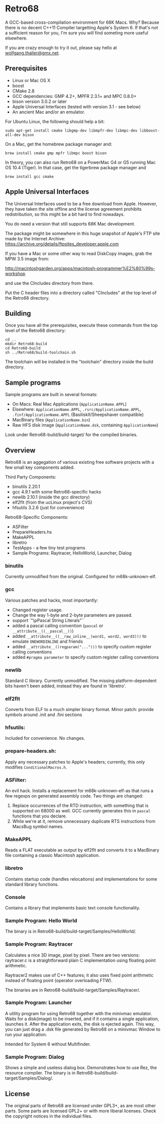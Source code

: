 Retro68
=======

A GCC-based cross-compilation environment for 68K Macs.
Why? Because there is no decent C++11 Compiler targetting Apple's System 6.
If that's not a sufficient reason for you, I'm sure you will find
someting more useful elsewhere.

If you are crazy enough to try it out, please say hello at 
wolfgang.thaller@gmx.net.

Prerequisites
-------------

- Linux or Mac OS X
- boost
- CMake 2.8
- GCC dependencies: GMP 4.2+, MPFR 2.3.1+ and MPC 0.8.0+
- bison version 3.0.2 or later
- Apple Universal Interfaces (tested with version 3.1 - see below)
- An ancient Mac and/or an emulator.

For Ubuntu Linux, the following should help a bit:

    sudo apt-get install cmake libgmp-dev libmpfr-dev libmpc-dev libboost-all-dev bison

On a Mac, get the homebrew package manager and:

    brew install cmake gmp mpfr libmpc boost bison

In theory, you can also run Retro68 on a PowerMac G4 or G5 running Mac OS 10.4 (Tiger).
In that case, get the tigerbrew package manager and

    brew install gcc cmake



Apple Universal Interfaces
--------------------------

The Universal Interfaces used to be a free download from Apple. However,
they have taken the site offline and the license agreement prohibits
redistribution, so this might be a bit hard to find nowadays.

You do need a version that still supports 68K Mac development.

The package might be somewhere in this huge snapshot of Apple's FTP site made
by the Internet Archive:
https://archive.org/details/ftpsites_developer.apple.com

If you have a Mac or some other way to read DiskCopy images, grab the MPW 3.5
image from:

http://macintoshgarden.org/apps/macintosh-programmer%E2%80%99s-workshop

and use the CIncludes directory from there.

Put the C header files into a directory called "CIncludes" at the top
level of the Retro68 directory.

Building
--------

Once you have all the prerequisites, execute these commands from the top level
of the Retro68 directory:

    cd ..
    mkdir Retro68-build
    cd Retro68-build
    sh ../Retro68/build-toolchain.sh 

The toolchain will be installed in the "toolchain" directory inside
the build directory.

Sample programs
---------------

Sample programs are built in several formats:
- On Macs: Real Mac Applications (`ApplicationName.APPL`)
- Elsewhere: `ApplicationName.APPL`, `.rsrc/ApplicationName.APPL`, `.finf/ApplicationName.APPL` (BasiliskII/Sheepshaver compatible)
- MacBinary files (`ApplicationName.bin`)
- Raw HFS disk image (`ApplicationName.dsk`, containing `ApplicationName`)

Look under Retro68-build/build-target/ for the compiled binaries.

Overview
--------

Retro68 is an aggegation of various existing free software
projects with a few small key components added.


Third Party Components:
- binutils 2.20.1
- gcc 4.9.1 with some Retro68-specific hacks
- newlib 2.10.1 (inside the gcc directory)
- elf2flt (from the ucLinux project's CVS)
- hfsutils 3.2.6 (just for convenience)

Retro68-Specific Components:
- ASFilter
- PrepareHeaders.hs
- MakeAPPL
- libretro
- TestApps - a few tiny test programs
- Sample Programs: Raytracer, HelloWorld, Launcher, Dialog

### binutils

Currently unmodified from the original. Configured for m68k-unknown-elf.

### gcc

Various patches and hacks, most importantly:
- Changed register usage.
- Change the way 1-byte and 2-byte parameters are passed.
- support `"\pPascal String Literals"``
- added a pascal calling convention (`pascal` or `__attribute__((__pascal__))`)
- added `__attribute__((__raw_inline__(word1, word2, word3)))` to emulate `ONEWORDINLINE` and friends
- added `__attribute__((regparam("...")))` to specify custom register calling conventions
- added `#pragma parameter` to specify custom register calling conventions

### newlib

Standard C library. Currently unmodified. The missing platform-dependent
bits haven't been added, instead they are found in 'libretro'.

### elf2flt

Converts from ELF to a much simpler binary format.
Minor patch: provide symbols around .init and .fini sections

### hfsutils:

Included for convenience. No changes.

### prepare-headers.sh:

Apply any necessary patches to Apple's headers; currently, this only modifies `ConditionalMacros.h`.

### ASFilter:

An evil hack. Installs a replacement for m68k-unknown-elf-as that
runs a few regexps on generated assembly code. Two things are changed:

1. Replace occurrences of the RTD instruction, with something that is supported on 68000 as well. GCC currently generates this in `pascal` functions that you declare.
2. While we're at it, remove unnecessary duplicate RTS instructions from MacsBug symbol names.

### MakeAPPL

Reads a FLAT executable as output by elf2flt and converts it to
a MacBinary file containing a classic Macintosh application.

### libretro

Contains startup code (handles relocations) and implementations
for some standard library functions.

### Console

Contains a library that implements basic text console functionality.

### Sample Program: Hello World

The binary is in Retro68-build/build-target/Samples/HelloWorld/.

### Sample Program: Raytracer

Calculates a nice 3D image, pixel by pixel.
There are two versions: raytracer.c is a straightforward
plain C implementation using floating point arithmetic.

Raytracer2 makes use of C++ features; it also uses
fixed point arithmetic instead of floating point
(operator overloading FTW).

The binaries are in Retro68-build/build-target/Samples/Raytracer/.

### Sample Program: Launcher

A utility program for using Retro68 together with the minivmac emulator.
Waits for a disk(image) to be inserted, and if it contains a single application, launches it.
After the application exits, the disk is ejected again.
This way, you can just drag a .dsk file generated by Retro68 on a minivmac Window to run your application.

Intended for System 6 without Multifinder.

### Sample Program: Dialog

Shows a simple and useless dialog box. Demonstrates how to use Rez, the resource compiler.
The binary is in Retro68-build/build-target/Samples/Dialog/.


License
-------

The original parts of Retro68 are licensed under GPL3+, as are
most other parts. Some parts are licensed GPL2+ or with more
liberal licenses. Check the copyright notices in the individual
files.

